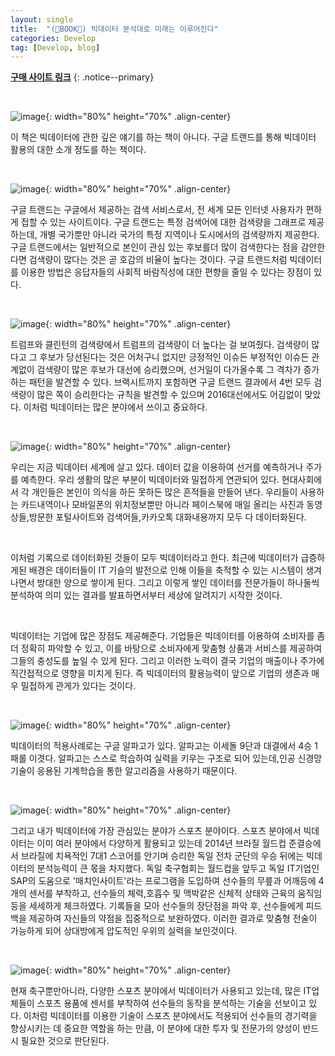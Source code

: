 ```yaml
---
layout: single
title:  "(📖BOOK📖) 빅데이터 분석대로 미래는 이루어진다"
categories: Develop
tag: [Develop, blog]
---
```




**[구매 사이트 링크](<https://www.yes24.com/Product/Goods/37231690>)**
{: .notice--primary}

<br>

![image](https://github.com/mgskko/Project_Analysis_of_soccer_player_data/assets/100071667/01cb0eb2-b9b7-40b0-be7c-3a4e8bdc41b8){: width="80%" height="70%" .align-center}

이 책은 빅데이터에 관한 깊은 얘기를 하는 책이 아니다. 구글 트랜드를 통해 빅데이터 활용의 대한 소개 정도를 하는 책이다.

<br>

![image](https://github.com/mgskko/Project_Analysis_of_soccer_player_data/assets/100071667/ccef2a88-bc48-450c-99c4-495a654199ae){: width="80%" height="70%" .align-center}

구글 트랜드는 구글에서 제공하는 검색 서비스로서, 전 세계 모든 인터넷 사용자가 편하게 접할 수 있는 사이트이다. 구글 트랜드는 특정 검색어에 대한 검색량을 그래프로 제공하는데, 개별 국가뿐만 아니라 국가의 특정 지역이나 도시에서의 검색량까지 제공한다. 구글 트랜드에서는 일반적으로 본인이 관심 있는 후보를더 많이 검색한다는 점을 감안한다면 검색량이 많다는 것은 곧 호감의 비율이 높다는 것이다. 구글 트랜드처럼 빅데이터를 이용한 방법은 응답자들의 사회적 바람직성에 대한 편향을 줄일 수 있다는 장점이 있다. 

<br>

![image](https://github.com/mgskko/Project_Analysis_of_soccer_player_data/assets/100071667/5a0b9b39-3b96-4482-ad1c-7af39b859a8e){: width="80%" height="70%" .align-center}


트럼프와 클린턴의 검색량에서 트럼프의 검색량이 더 높다는 걸 보여줬다. 검색량이 많다고 그 후보가 당선된다는 것은 어처구니 없지만 긍정적인 이슈든 부정적인 이슈든 관계없이 검색량이 많은 후보가 대선에 승리했으며, 선거일이 다가올수록 그 격차가 증가하는 패턴을 발견할 수 있다. 브랙시트까지 포함하면 구글 트랜드 결과에서 4번 모두 검색량이 많은 쪽이 승리한다는 규칙을 발견할 수 있으며 2016대선에서도 어김없이 맞았다. 이처럼 빅데이터는 많은 분야에서 쓰이고 중요하다. 

<br>

![image](https://github.com/mgskko/Project_Analysis_of_soccer_player_data/assets/100071667/542cce58-3ce0-4eda-9187-1f89dbbaca13){: width="80%" height="70%" .align-center}

우리는 지금 빅데이터 세계에 살고 있다. 데이터 값을 이용하여 선거를 예측하거나 주가를 예측한다. 우리 생활의 많은 부분이 빅데이터와 밀접하게 연관되어 있다. 현대사회에서 각 개인들은 본인이 의식을 하든 못하든 많은 흔적들을 만들어 낸다. 우리들이 사용하는 카드내역이나 모바일폰의 위치정보뿐만 아니라 페이스북에 매일 올리는 사진과 동영상들,방문한 포털사이트와 검색어들,카카오톡 대화내용까지 모두 다 데이터화된다. 

<br>

이처럼 기록으로 데이터화된 것들이 모두 빅데이터라고 한다. 최근에 빅데이터가 급증하게된 배경은 데이터들이 IT 기슬의 발전으로 인해 이들을 축적할 수 있는 시스템이 생겨나면서 방대한 양으로 쌓이게 된다. 그리고 이렇게 쌓인 데이터를 전문가들이 하나둘씩 분석하여 의미 있는 결과를 발표하면서부터 세상에 알려지기 시작한 것이다. 

<br>

빅데이터는 기업에 많은 장점도 제공해준다. 기업들은 빅데이터를 이용하여 소비자를 좀 더 정확히 파악할 수 있고, 이를 바탕으로 소비자에게 맞춤형 상품과 서비스를 제공하여 그들의 충성도를 높일 수 있게 된다. 그리고 이러한 노력이 결국 기업의 매출이나 주가에 직간접적으로 영향을 미치게 된다. 즉 빅데이터의 활용능력이 앞으로 기업의 생존과 매우 밀접하게 관게가 있다는 것이다. 

<br>

![image](https://github.com/mgskko/Project_Analysis_of_soccer_player_data/assets/100071667/30be5f26-a50d-4d03-8201-999fb439eb38){: width="80%" height="70%" .align-center}

빅데이터의 적용사례로는 구글 알파고가 있다. 알파고는 이세돌 9단과 대결에서 4승 1패롤 이겻다. 알파고는 스스로 학습하여 실력을 키우는 구조로 되어 있는데,인공 신경망 기술이 응용된 기계학습을 통한 알고리즘을 사용하기 때문이다. 

<br>

![image](https://github.com/mgskko/Project_Analysis_of_soccer_player_data/assets/100071667/fba090c9-8b5c-46f3-857c-f43da58eafb8){: width="80%" height="70%" .align-center}



그리고 내가 빅데이터에 가장 관심있는 분야가 스포츠 분야이다. 스포츠 분야에서 빅데이터는 이미 여러 분야에서 다양하게 활용되고 있는데 2014년 브라질 월드컵 준결승에서 브라질에 치욕적인 7대1 스코어를 안기며 승리한 독일 전차 군단의 우승 뒤에는 빅데이터의 분석능력이 큰 몫을 차지했다. 독일 축구협회는 월드컵을 앞두고 독일 IT기업인 SAP의 도움으로 '매치인사이트'라는 프로그램을 도입하여 선수들의 무릎과 어깨등에 4개의 센서를 부착하고, 선수들의 체력,호흡수 및 맥박같은 신체적 상태와 근육의 움직임 등을 세세하게 체크하였다. 기록들을 모아 선수들의 장단점을 파악 후, 선수들에게 피드백을 제공하여 자신들의 약점을 집중적으로 보완하였다. 이러한 결과로 맞춤형 전술이 가능하게 되어 상대방에게 압도적인 우위의 실력을 보인것이다. 

<br>

![image](https://github.com/mgskko/Project_Analysis_of_soccer_player_data/assets/100071667/deee0395-8aa7-4477-bff3-7635dafd11e0){: width="80%" height="70%" .align-center}

현재 축구뿐만아니라, 다양한 스포츠 분야에서 빅데이터가 사용되고 있는데, 많은 IT업체들이 스포츠 용품에 센서를 부착하여 선수들의 동작을 분석하는 기술을 선보이고 있다. 이처럼 빅데이터를 이용한 기술이 스포츠 분야에서도 적용되어 선수들의 경기력을 향상시키는 데 중요한 역할을 하는 만큼, 이 분야에 대한 투자 및 전문가의 양성이 반드시 필요한 것으로 판단된다.

